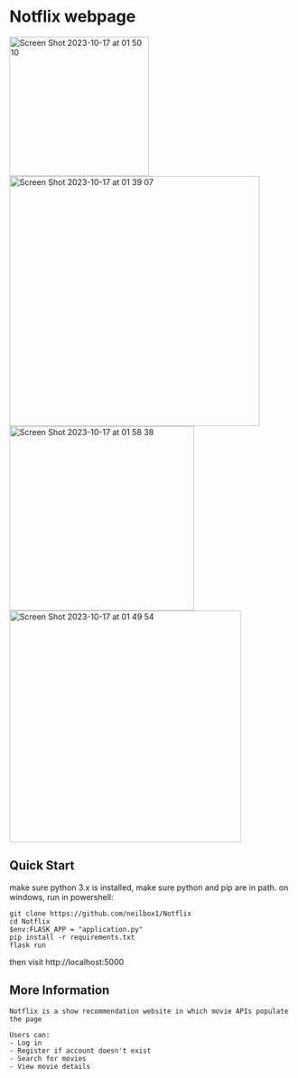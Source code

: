 # Notflix webpage

<img width="247" alt="Screen Shot 2023-10-17 at 01 50 10" src="https://github.com/fanghua9853/Notflix/assets/42789126/4a1b7be8-8c63-4e85-a7e0-a6f5ad8fa0d4">
<img width="443" alt="Screen Shot 2023-10-17 at 01 39 07" src="https://github.com/fanghua9853/Notflix/assets/42789126/b4457fb5-1853-4246-ae61-6815ba6548d7">
<img width="327" alt="Screen Shot 2023-10-17 at 01 58 38" src="https://github.com/fanghua9853/Notflix/assets/42789126/85fad1e0-4d3c-426a-aaf6-2fe8d3ee8f8e">
<img width="410" alt="Screen Shot 2023-10-17 at 01 49 54" src="https://github.com/fanghua9853/Notflix/assets/42789126/3be681f9-799c-4f02-b747-3453d4c3ac2c">




## Quick Start
make sure python 3.x is installed, make sure python and pip are in path.
on windows, run in powershell:
```
git clone https://github.com/neilbox1/Notflix
cd Notflix
$env:FLASK_APP = "application.py"
pip install -r requirements.txt
flask run

```
then visit http://localhost:5000

## More Information
```
Notflix is a show recommendation website in which movie APIs populate the page

Users can:
- Log in
- Register if account doesn't exist
- Search for movies
- View movie details
